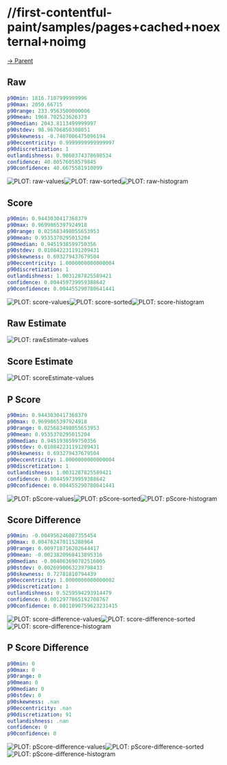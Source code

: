 
# //first-contentful-paint/samples/pages+cached+noexternal+noimg

[→ Parent](../..)


## Raw


```yaml
p90min: 1816.7107999999996
p90max: 2050.66715
p90range: 233.9563500000006
p90mean: 1968.702523626373
p90median: 2043.8113499999997
p90stdev: 98.96706850308051
p90skewness: -0.7407006475096194
p90eccentricity: 0.9999999999999997
p90discretization: 1
outlandishness: 0.9860374378698534
confidence: 40.80576058579845
p90confidence: 40.6675581910099

```

![PLOT: raw-values](./raw/values.svg)![PLOT: raw-sorted](./raw/sorted.svg)![PLOT: raw-histogram](./raw/histogram.svg)
## Score


```yaml
p90min: 0.9443030417368379
p90max: 0.9699865397924918
p90range: 0.025683498055653953
p90mean: 0.9535370295015204
p90median: 0.9451938599750356
p90stdev: 0.010842231191209431
p90skewness: 0.693279437679504
p90eccentricity: 1.0000000000000004
p90discretization: 1
outlandishness: 1.0031287825589421
confidence: 0.004459739959388642
p90confidence: 0.004455290780641441

```

![PLOT: score-values](./score/values.svg)![PLOT: score-sorted](./score/sorted.svg)![PLOT: score-histogram](./score/histogram.svg)
## Raw Estimate

![PLOT: rawEstimate-values](./rawEstimate/values.svg)
## Score Estimate

![PLOT: scoreEstimate-values](./scoreEstimate/values.svg)
## P Score


```yaml
p90min: 0.9443030417368379
p90max: 0.9699865397924918
p90range: 0.025683498055653953
p90mean: 0.9535370295015204
p90median: 0.9451938599750356
p90stdev: 0.010842231191209431
p90skewness: 0.693279437679504
p90eccentricity: 1.0000000000000004
p90discretization: 1
outlandishness: 1.0031287825589421
confidence: 0.004459739959388642
p90confidence: 0.004455290780641441

```

![PLOT: pScore-values](./pScore/values.svg)![PLOT: pScore-sorted](./pScore/sorted.svg)![PLOT: pScore-histogram](./pScore/histogram.svg)
## Score Difference


```yaml
p90min: -0.004956246087355454
p90max: 0.004762470115288964
p90range: 0.009718716202644417
p90mean: -0.0023820968413895316
p90median: -0.004063690782516005
p90stdev: 0.0026990063239798433
p90skewness: 0.72781810794439
p90eccentricity: 1.0000000000000002
p90discretization: 1
outlandishness: 0.5259594293914479
confidence: 0.0012977865192708767
p90confidence: 0.0011090759623231415

```

![PLOT: score-difference-values](./score-difference/values.svg)![PLOT: score-difference-sorted](./score-difference/sorted.svg)![PLOT: score-difference-histogram](./score-difference/histogram.svg)
## P Score Difference


```yaml
p90min: 0
p90max: 0
p90range: 0
p90mean: 0
p90median: 0
p90stdev: 0
p90skewness: .nan
p90eccentricity: .nan
p90discretization: 91
outlandishness: .nan
confidence: 0
p90confidence: 0

```

![PLOT: pScore-difference-values](./pScore-difference/values.svg)![PLOT: pScore-difference-sorted](./pScore-difference/sorted.svg)![PLOT: pScore-difference-histogram](./pScore-difference/histogram.svg)
